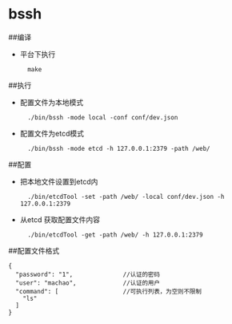 # bssh

##编译
* 平台下执行

        make

##执行

* 配置文件为本地模式

        ./bin/bssh -mode local -conf conf/dev.json

* 配置文件为etcd模式 

        ./bin/bssh -mode etcd -h 127.0.0.1:2379 -path /web/

##配置
* 把本地文件设置到etcd内

        ./bin/etcdTool -set -path /web/ -local conf/dev.json -h 127.0.0.1:2379

* 从etcd 获取配置文件内容

        ./bin/etcdTool -get -path /web/ -h 127.0.0.1:2379

##配置文件格式

```
{
  "password": "1",              //认证的密码
  "user": "machao",             //认证的用户
  "command": [                  //可执行列表，为空则不限制
    "ls"
  ]
}
```